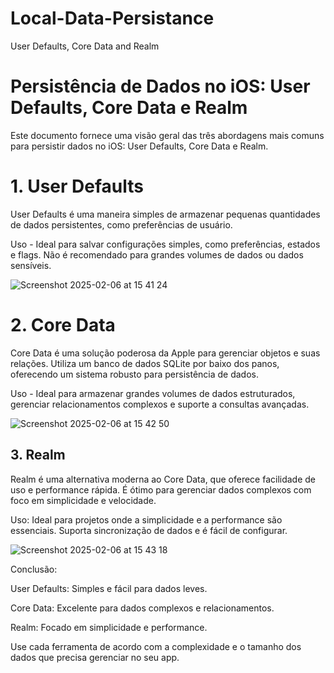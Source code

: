 # Local-Data-Persistance
User Defaults, Core Data and Realm

# Persistência de Dados no iOS: User Defaults, Core Data e Realm

Este documento fornece uma visão geral das três abordagens mais comuns para persistir dados no iOS: User Defaults, Core Data e Realm.

# 1. User Defaults

User Defaults é uma maneira simples de armazenar pequenas quantidades de dados persistentes, como preferências de usuário.

Uso -
Ideal para salvar configurações simples, como preferências, estados e flags. Não é recomendado para grandes volumes de dados ou dados sensíveis.

![Screenshot 2025-02-06 at 15 41 24](https://github.com/user-attachments/assets/20a91239-461f-4b2c-89ec-b4a9169b619d)

# 2. Core Data

Core Data é uma solução poderosa da Apple para gerenciar objetos e suas relações. Utiliza um banco de dados SQLite por baixo dos panos, oferecendo um sistema robusto para persistência de dados.

Uso -
Ideal para armazenar grandes volumes de dados estruturados, gerenciar relacionamentos complexos e suporte a consultas avançadas.

![Screenshot 2025-02-06 at 15 42 50](https://github.com/user-attachments/assets/d48b6e61-c879-43df-962b-fd301166287f)


## 3. Realm

Realm é uma alternativa moderna ao Core Data, que oferece facilidade de uso e performance rápida. É ótimo para gerenciar dados complexos com foco em simplicidade e velocidade.

Uso:
Ideal para projetos onde a simplicidade e a performance são essenciais. Suporta sincronização de dados e é fácil de configurar.

![Screenshot 2025-02-06 at 15 43 18](https://github.com/user-attachments/assets/a9f96316-3d0e-4a19-9ddb-2ff93ffd9e5e)

Conclusão: 

User Defaults: Simples e fácil para dados leves.

Core Data: Excelente para dados complexos e relacionamentos.

Realm: Focado em simplicidade e performance.

Use cada ferramenta de acordo com a complexidade e o tamanho dos dados que precisa gerenciar no seu app.
